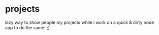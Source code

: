 # projects
lazy way to show people my projects while i work on a quick &amp; dirty node app to do the same! ;)

